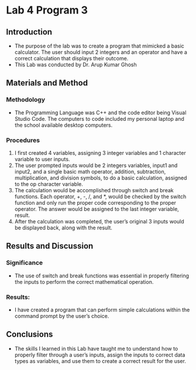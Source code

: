 # Lab 4 Program 3

## Introduction
* The purpose of the lab was to create a program that mimicked a basic calculator. The user should input 2 integers and an operator and have a correct calculation that displays their outcome.
* This Lab was conducted by Dr. Arup Kumar Ghosh

## Materials and Method
### Methodology 
* The Programming Language was C++ and the code editor being Visual Studio Code. The computers to code included my personal laptop and the school available desktop computers.
### Procedures
1. I first created 4 variables, assigning 3 integer variables and 1 character variable to user inputs.
1. The user prompted inputs would be 2 integers variables, input1 and input2, and a single basic math operator, addition, subtraction, multiplication, and division symbols,   to do a basic calculation, assigned to the op character variable. 
1. The calculation would be accomplished through switch and break functions. Each operator, +, -, /, and *, would be checked by the switch function and only run the proper code corresponding to the proper operator. The answer would be assigned to the last integer variable, result.
1. After the calculation was completed, the user’s original 3 inputs would be displayed back, along with the result.

## Results and Discussion
### Significance 
* The use of switch and break functions was essential in properly filtering the inputs to perform the correct mathematical operation.
### Results:
* I have created a program that can perform simple calculations within the command prompt by the user’s choice.

## Conclusions
* The skills I learned in this Lab have taught me to understand how to properly filter through a user’s inputs, assign the inputs to correct data types as variables, and use them to create a correct result for the user.

